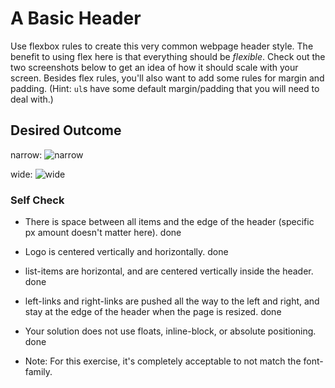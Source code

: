 # A Basic Header

Use flexbox rules to create this very common webpage header style. The benefit to using flex here is that everything should be _flexible_. Check out the two screenshots below to get an idea of how it should scale with your screen. Besides flex rules, you'll also want to add some rules for margin and padding. (Hint: `ul`s have some default margin/padding that you will need to deal with.)

## Desired Outcome

narrow:
![narrow](./desired-outcome-narrow.png)

wide: 
![wide](./desired-outcome-wide.png)

### Self Check
- There is space between all items and the edge of the header (specific px amount doesn't matter here). done
- Logo is centered vertically and horizontally. done
- list-items are horizontal, and are centered vertically inside the header. done
- left-links and right-links are pushed all the way to the left and right, and stay at the edge of the header when the page is resized. done
- Your solution does not use floats, inline-block, or absolute positioning. done

- Note: For this exercise, it's completely acceptable to not match the font-family.